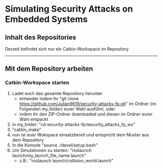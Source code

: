 # Simulating Security Attacks on Embedded Systems

## Inhalt des Repositories
Derzeit befindet sich nur ein Catkin-Workspace im Repository

---
## Mit dem Repository arbeiten

### Catkin-Workspace starten

1. Ladet euch das gesamte Repository herunter
    * entweder indem ihr "git clone https://github.com/Julian9619/security-attacks-fp.git" im Ordner (im Folgenden my_folder) eurer Wahl ausführt, oder
    * indem ihr den ZIP-Ordner downloaded und diesen im Ordner eurer Wahl entpackt
2. in my_folder: "cd security-attacks-fp/security_attacks_fp_ws"
3. "catkin_make"
4. nun ist euer Wokspace einsatzbereit und entspricht dem Muster aus dem Repository
5. In die Konsole "source ./devel/setup.bash"
6. Um Simulationen zu starten: "roslaunch launch/my_launch_file_name.launch"
    * z.B.: "roslaunch launch/collision_world.launch"
  
